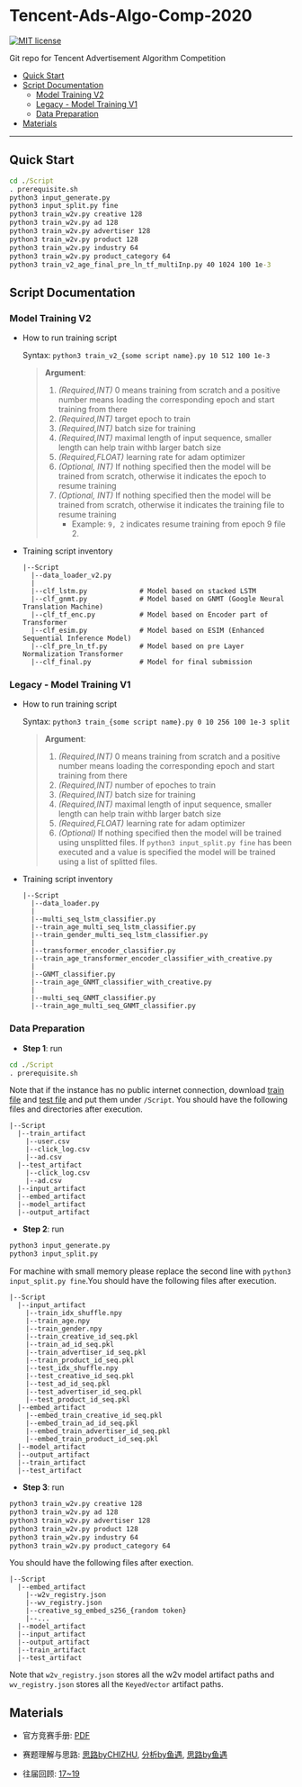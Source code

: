# Tencent-Ads-Algo-Comp-2020

[![MIT license](https://img.shields.io/badge/License-MIT-blue.svg)](https://lbesson.mit-license.org/) 

Git repo for Tencent Advertisement Algorithm Competition 

* [Quick Start](#quick_start)
* [Script Documentation](#script_documentation)
  * [Model Training V2](#model_training2)
  * [Legacy - Model Training V1](#model_training1)
  * [Data Preparation](#data_preparation)
* [Materials](#material)

---

<a id='quick_start'></a>
## Quick Start

```bat
cd ./Script
. prerequisite.sh
python3 input_generate.py
python3 input_split.py fine
python3 train_w2v.py creative 128
python3 train_w2v.py ad 128
python3 train_w2v.py advertiser 128
python3 train_w2v.py product 128
python3 train_w2v.py industry 64
python3 train_w2v.py product_category 64
python3 train_v2_age_final_pre_ln_tf_multiInp.py 40 1024 100 1e-3
```

<a id='script_documentation'></a>
## Script Documentation

<a id='model_training2'></a>
### Model Training V2

* How to run training script

  Syntax: `python3 train_v2_{some script name}.py 10 512 100 1e-3`
  > **Argument**:
  > 1. *(Required,INT)* 0 means training from scratch and a positive number means loading the corresponding epoch and start training from there <br/>
  > 2. *(Required,INT)* target epoch to train
  > 3. *(Required,INT)* batch size for training
  > 4. *(Required,INT)* maximal length of input sequence, smaller length can help train withb larger batch size
  > 5. *(Required,FLOAT)* learning rate for adam optimizer
  > 6. *(Optional, INT)* If nothing specified then the model will be trained from scratch, otherwise it indicates the epoch to resume training
  > 7. *(Optional, INT)* If nothing specified then the model will be trained from scratch, otherwise it indicates the training file to resume training
  >    * Example: `9, 2` indicates resume training from epoch 9 file 2.
  
* Training script inventory
  ```
  |--Script
    |--data_loader_v2.py
    |
    |--clf_lstm.py             # Model based on stacked LSTM
    |--clf_gnmt.py             # Model based on GNMT (Google Neural Translation Machine)
    |--clf_tf_enc.py           # Model based on Encoder part of Transformer
    |--clf_esim.py             # Model based on ESIM (Enhanced Sequential Inference Model)
    |--clf_pre_ln_tf.py        # Model based on pre Layer Normalization Transformer
    |--clf_final.py            # Model for final submission
  ```

<a id='model_training1'></a>
### Legacy - Model Training V1

* How to run training script

  Syntax: `python3 train_{some script name}.py 0 10 256 100 1e-3 split`
  > **Argument**:
  > 1. *(Required,INT)* 0 means training from scratch and a positive number means loading the corresponding epoch and start training from there <br/>
  > 2. *(Required,INT)* number of epoches to train
  > 3. *(Required,INT)* batch size for training
  > 4. *(Required,INT)* maximal length of input sequence, smaller length can help train withb larger batch size
  > 5. *(Required,FLOAT)* learning rate for adam optimizer
  > 6. *(Optional)* If nothing specified then the model will be trained using unsplitted files. If `python3 input_split.py fine` has been executed and a value is specified the model will be trained using a list of splitted files. 
  
* Training script inventory
  ```
  |--Script
    |--data_loader.py
    |
    |--multi_seq_lstm_classifier.py
    |--train_age_multi_seq_lstm_classifier.py
    |--train_gender_multi_seq_lstm_classifier.py
    |
    |--transformer_encoder_classifier.py
    |--train_age_transformer_encoder_classifier_with_creative.py
    |
    |--GNMT_classifier.py
    |--train_age_GNMT_classifier_with_creative.py
    |
    |--multi_seq_GNMT_classifier.py
    |--train_age_multi_seq_GNMT_classifier.py
  ```
  
<a id='data_preparation'></a>
### Data Preparation

* **Step 1**: run 
```bat
cd ./Script
. prerequisite.sh
``` 

Note that if the instance has no public internet connection, download [train file](https://tesla-ap-shanghai-1256322946.cos.ap-shanghai.myqcloud.com/cephfs/tesla_common/deeplearning/dataset/algo_contest/train_preliminary.zip) and [test file](https://tesla-ap-shanghai-1256322946.cos.ap-shanghai.myqcloud.com/cephfs/tesla_common/deeplearning/dataset/algo_contest/test.zip) and put them under `/Script`. You should have the following files and directories after execution.

```
|--Script
  |--train_artifact
    |--user.csv
    |--click_log.csv
    |--ad.csv
  |--test_artifact
    |--click_log.csv
    |--ad.csv
  |--input_artifact
  |--embed_artifact
  |--model_artifact
  |--output_artifact
```

* **Step 2**: run 
```bat
python3 input_generate.py
python3 input_split.py
```

For machine with small memory please replace the second line with `python3 input_split.py fine`.You should have the following files after execution.

```
|--Script
  |--input_artifact
    |--train_idx_shuffle.npy
    |--train_age.npy
    |--train_gender.npy
    |--train_creative_id_seq.pkl
    |--train_ad_id_seq.pkl
    |--train_advertiser_id_seq.pkl
    |--train_product_id_seq.pkl
    |--test_idx_shuffle.npy
    |--test_creative_id_seq.pkl
    |--test_ad_id_seq.pkl
    |--test_advertiser_id_seq.pkl
    |--test_product_id_seq.pkl
  |--embed_artifact
    |--embed_train_creative_id_seq.pkl
    |--embed_train_ad_id_seq.pkl
    |--embed_train_advertiser_id_seq.pkl
    |--embed_train_product_id_seq.pkl
  |--model_artifact
  |--output_artifact
  |--train_artifact
  |--test_artifact
```

* **Step 3**: run 
```bat
python3 train_w2v.py creative 128
python3 train_w2v.py ad 128
python3 train_w2v.py advertiser 128
python3 train_w2v.py product 128
python3 train_w2v.py industry 64
python3 train_w2v.py product_category 64
```

You should have the following files after exection.

```
|--Script
  |--embed_artifact
    |--w2v_registry.json
    |--wv_registry.json
    |--creative_sg_embed_s256_{random token}
    |--...
  |--model_artifact
  |--input_artifact
  |--output_artifact
  |--train_artifact
  |--test_artifact
```

Note that `w2v_registry.json` stores all the w2v model artifact paths and `wv_registry.json` stores all the `KeyedVector` artifact paths.

<a id='material'></a>
## Materials

* 官方竞赛手册: [PDF](https://algo-1256087447.cos.ap-nanjing.myqcloud.com/admin/20200509/7da104bd074309285ab56a6e52150ba3.pdf)

* 赛题理解与思路: [思路byCHIZHU](https://mp.weixin.qq.com/s/ISQjOGcc_spSNVeeg75d8w), [分析by鱼遇](https://zhuanlan.zhihu.com/p/141288029), [思路by鱼遇](https://zhuanlan.zhihu.com/p/143185271)

* 往届回顾: [17~19](https://zhuanlan.zhihu.com/p/116907937)



